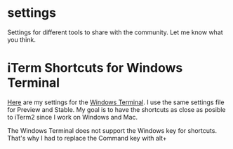 # settings
Settings for different tools to share with the community. Let me know what you think.

# iTerm Shortcuts for Windows Terminal
[Here](terminal/settings.json) are my settings for the [Windows Terminal](https://github.com/microsoft/terminal). I use the same settings file for Preview and Stable. 
My goal is to have the shortcuts as close as posible to iTerm2 since I work on Windows and Mac.

The Windows Terminal does not support the Windows key for shortcuts. That's why I had to replace the Command key with alt+
